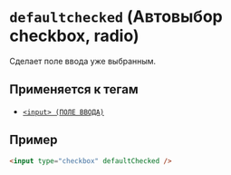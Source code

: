 # `defaultchecked` (Автовыбор checkbox, radio)

Сделает поле ввода уже выбранным.

## Применяется к тегам

- [`<input> (ПОЛЕ ВВОДА)`](<../TAGS FORM/input (ПОЛЕ ВВОДА).md>)

## Пример

```html
<input type="checkbox" defaultChecked />
```
